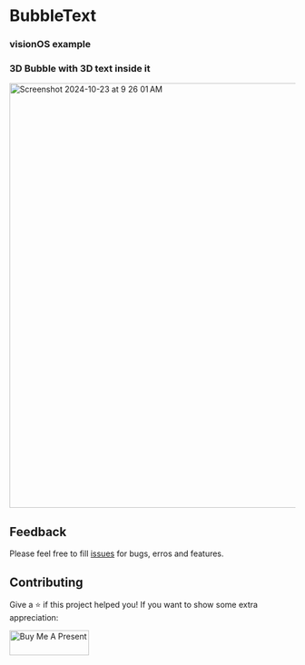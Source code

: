 # BubbleText

### visionOS example

### 3D Bubble with 3D text inside it

<img width="749" alt="Screenshot 2024-10-23 at 9 26 01 AM" src="https://github.com/user-attachments/assets/ba299844-9cd4-4e3c-9f6b-26c578f4acc4">

## Feedback

Please feel free to fill [issues](http://github.com/silvinaroldan/BubbleText/issues) for bugs, erros and features.

## Contributing

Give a ⭐️ if this project helped you!
If you want to show some extra appreciation:

<a href="https://www.buymeacoffee.com/silvina" target="_blank"><img src="https://cdn.buymeacoffee.com/buttons/v2/default-yellow.png" alt="Buy Me A Present" style="height: 44px !important;width: 140px !important;" height="44px" width="140px" ></a>

